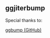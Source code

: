## ggjiterbump

Special thanks to:

[ggbump (GitHub)](https://github.com/davidsjoberg/ggbump/tree/master)


